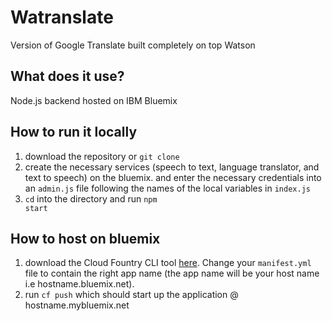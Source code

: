 # Watranslate
Version of Google Translate built completely on top Watson

## What does it use?
Node.js backend hosted on IBM Bluemix

## How to run it locally
1) download the repository or <code>git clone</code>
2) create the necessary services (speech to text, language translator, and text to speech) on the bluemix. and enter the necessary credentials into an <code>admin.js</code> file following the names of the local variables in <code>index.js</code>
3) <code>cd</code> into the directory and run <code>npm start</code>

## How to host on bluemix
1) download the Cloud Fountry CLI tool [here](https://docs.cloudfoundry.org/cf-cli/install-go-cli.html). Change your <code>manifest.yml</code> file to contain the right app name (the app name will be your host name i.e hostname.bluemix.net). 
2) run <code>cf push</code> which should start up the application @ hostname.mybluemix.net

